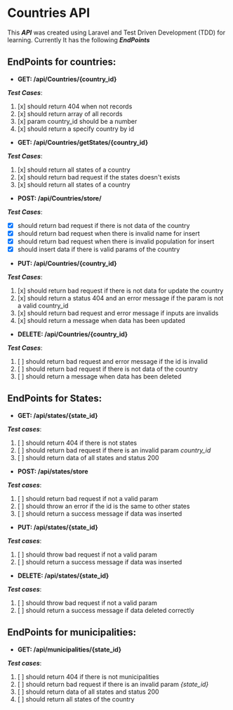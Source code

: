 # Countries API

This **_API_** was created using Laravel and Test Driven Development (TDD) for learning. Currently It has the following **_EndPoints_**

## EndPoints for countries:

-   **GET: /api/Countries/{country_id}**

**_Test Cases_**:

1.  [x] should return 404 when not records
1.  [x] should return array of all records
1.  [x] param country_id should be a number
1.  [x] should return a specify country by id

-   **GET: /api/Countries/getStates/{country_id}**

**_Test Cases_**:

1.  [x] should return all states of a country
1.  [x] should return bad request if the states doesn't exists
1.  [x] should return all states of a country

-   **POST: /api/Countries/store/**

**_Test Cases_**:

- [x]  should return bad request if there is not data of the country
- [x]  should return bad request when there is invalid name for insert
- [x]  should return bad request when there is invalid population for insert
- [x]  should insert data if there is valid params of the country

-   **PUT: /api/Countries/{country_id}**

**_Test Cases_**:

1.  [x] should return bad request if there is not data for update the country
1.  [x] should return a status 404 and an error message if the param is not a valid country_id
1.  [x] should return bad request and error message if inputs are invalids
1.  [x] should return a message when data has been updated

-   **DELETE: /api/Countries/{country_id}**

**_Test Cases_**:

1. [ ]  should return bad request and error message if the id is invalid
1. [ ]  should return bad request if there is not data of the country
1. [ ]  should return a message when data has been deleted
## EndPoints for States:

-   **GET: /api/states/{state_id}**

**_Test cases_**:

1.  [ ] should return 404 if there is not states
1.  [ ] should return bad request if there is an invalid param _country_id_
1.  [ ] should return data of all states and status 200

-   **POST: /api/states/store**

**_Test cases_**:

1.  [ ] should return bad request if not a valid param
1.  [ ] should throw an error if the id is the same to other states
1.  [ ] should return a success message if data was inserted

-   **PUT: /api/states/{state_id}**

**_Test cases_**:

1.  [ ] should throw bad request if not a valid param
1.  [ ] should return a success message if data was inserted

-   **DELETE: /api/states/{state_id}**

**_Test cases_**:

1.  [ ] should throw bad request if not a valid param
1.  [ ] should return a success message if data deleted correctly

## EndPoints for municipalities:

-   **GET: /api/municipalities/{state_id}**

**_Test cases_**:

1.  [ ] should return 404 if there is not municipalities
1.  [ ] should return bad request if there is an invalid param _{state_id}_
1.  [ ] should return data of all states and status 200
1.  [ ] should return all states of the country
